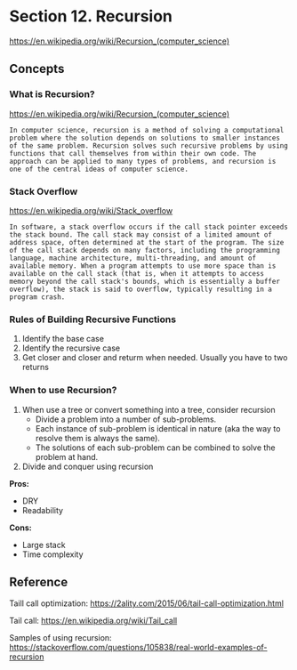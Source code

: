 # Section 12. Recursion
https://en.wikipedia.org/wiki/Recursion_(computer_science)

## Concepts
### What is Recursion?
https://en.wikipedia.org/wiki/Recursion_(computer_science)

```
In computer science, recursion is a method of solving a computational problem where the solution depends on solutions to smaller instances of the same problem. Recursion solves such recursive problems by using functions that call themselves from within their own code. The approach can be applied to many types of problems, and recursion is one of the central ideas of computer science.
```

### Stack Overflow
https://en.wikipedia.org/wiki/Stack_overflow

```
In software, a stack overflow occurs if the call stack pointer exceeds the stack bound. The call stack may consist of a limited amount of address space, often determined at the start of the program. The size of the call stack depends on many factors, including the programming language, machine architecture, multi-threading, and amount of available memory. When a program attempts to use more space than is available on the call stack (that is, when it attempts to access memory beyond the call stack's bounds, which is essentially a buffer overflow), the stack is said to overflow, typically resulting in a program crash.
```

### Rules of Building Recursive Functions
1. Identify the base case
2. Identify the recursive case
3. Get closer and closer and returm when needed. Usually you have to two returns

### When to use Recursion?
1. When use a tree or convert something into a tree, consider recursion
   * Divide a problem into a number of sub-problems.
   * Each instance of sub-problem is identical in nature (aka the way to resolve them is always the same).
   * The solutions of each sub-problem can be combined to solve the problem at hand.
2. Divide and conquer using recursion

**Pros:**
* DRY
* Readability

**Cons:**
* Large stack
* Time complexity


## Reference
Taill call optimization: https://2ality.com/2015/06/tail-call-optimization.html

Tail call: https://en.wikipedia.org/wiki/Tail_call

Samples of using recursion: https://stackoverflow.com/questions/105838/real-world-examples-of-recursion

